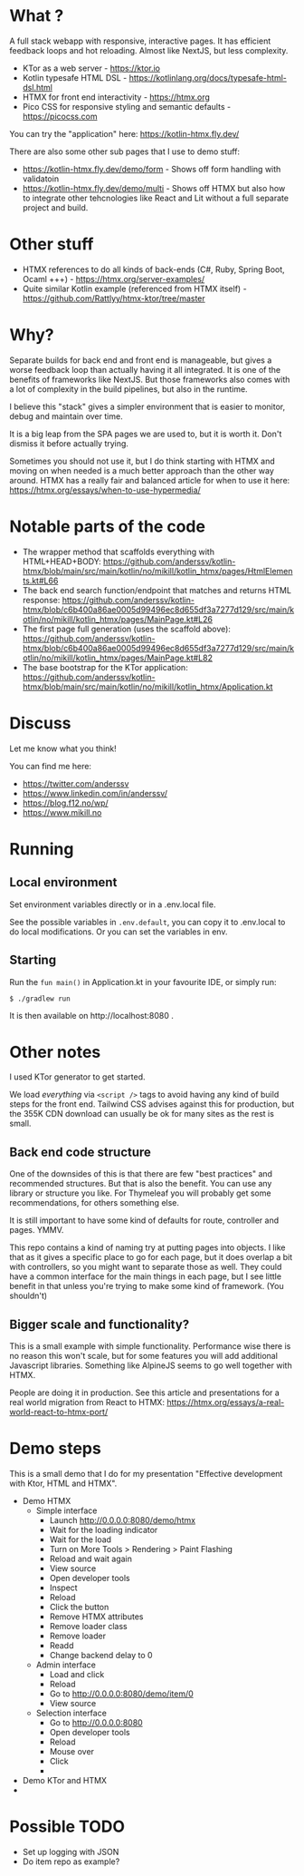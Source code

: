 # What ?

A full stack webapp with responsive, interactive pages. It has efficient feedback loops and hot reloading. Almost like NextJS, but less complexity.

- KTor as a web server - https://ktor.io
- Kotlin typesafe HTML DSL - https://kotlinlang.org/docs/typesafe-html-dsl.html
- HTMX for front end interactivity - https://htmx.org
- Pico CSS for responsive styling and semantic defaults - https://picocss.com

You can try the "application" here: https://kotlin-htmx.fly.dev/

There are also some other sub pages that I use to demo stuff:
- https://kotlin-htmx.fly.dev/demo/form - Shows off form handling with validatoin
- https://kotlin-htmx.fly.dev/demo/multi - Shows off HTMX but also how to integrate other tehcnologies like React and Lit without a full separate project and build.

# Other stuff

- HTMX references to do all kinds of back-ends (C#, Ruby, Spring Boot, Ocaml +++) - https://htmx.org/server-examples/
- Quite similar Kotlin example (referenced from HTMX itself) - https://github.com/Rattlyy/htmx-ktor/tree/master

# Why?

Separate builds for back end and front end is manageable, but gives a worse feedback loop than actually having it all integrated. It is one of the benefits of frameworks like NextJS. But those frameworks also comes with a lot of complexity in the build pipelines, but also in the runtime.

I believe this "stack" gives a simpler environment that is easier to monitor, debug and maintain over time.

It is a big leap from the SPA pages we are used to, but it is worth it. Don't dismiss it before actually trying.

Sometimes you should not use it, but I do think starting with HTMX and moving on when needed is a much better approach than the other way around. HTMX has a really fair and balanced article for when to use it here: https://htmx.org/essays/when-to-use-hypermedia/ 

# Notable parts of the code
- The wrapper method that scaffolds everything with HTML+HEAD+BODY: https://github.com/anderssv/kotlin-htmx/blob/main/src/main/kotlin/no/mikill/kotlin_htmx/pages/HtmlElements.kt#L66
- The back end search function/endpoint that matches and returns HTML response: https://github.com/anderssv/kotlin-htmx/blob/c6b400a86ae0005d99496ec8d655df3a7277d129/src/main/kotlin/no/mikill/kotlin_htmx/pages/MainPage.kt#L26
- The first page full generation (uses the scaffold above): https://github.com/anderssv/kotlin-htmx/blob/c6b400a86ae0005d99496ec8d655df3a7277d129/src/main/kotlin/no/mikill/kotlin_htmx/pages/MainPage.kt#L82
- The base bootstrap for the KTor application: https://github.com/anderssv/kotlin-htmx/blob/main/src/main/kotlin/no/mikill/kotlin_htmx/Application.kt

# Discuss

Let me know what you think!

You can find me here:
- https://twitter.com/anderssv
- https://www.linkedin.com/in/anderssv/
- https://blog.f12.no/wp/
- https://www.mikill.no

# Running

## Local environment

Set environment variables directly or in a .env.local file.

See the possible variables in ```.env.default```, you can copy it to .env.local to do local modifications. Or you can set the variables in env.

## Starting

Run the ```fun main()``` in Application.kt in your favourite IDE, or simply run:

    $ ./gradlew run

It is then available on http://localhost:8080 .

# Other notes
I used KTor generator to get started.

We load _everything_ via ```<script />``` tags to avoid having any kind of build steps for the front end. Tailwind CSS
advises against this for production, but the 355K CDN download can usually be ok for many sites as the rest is small.

## Back end code structure

One of the downsides of this is that there are few "best practices" and recommended structures. But that is
also the benefit. You can use any library or structure you like. For Thymeleaf you will probably get some
recommendations, for others something else.

It is still important to have some kind of defaults for route, controller and pages. YMMV.

This repo contains a kind of naming try at putting pages into objects. I like that as it gives a specific place
to go for each page, but it does overlap a bit with controllers, so you might want to separate those as well.
They could have a common interface for the main things in each page, but I see little benefit in that unless you're 
trying to make some kind of framework. (You shouldn't)

## Bigger scale and functionality?

This is a small example with simple functionality. Performance wise there is no reason this won't scale, but for some features you will add additional Javascript libraries. Something like AlpineJS seems to go well together with HTMX.

People are doing it in production. See this article and presentations for a real world migration from React to HTMX: https://htmx.org/essays/a-real-world-react-to-htmx-port/

# Demo steps
This is a small demo that I do for my presentation "Effective development with Ktor, HTML and HTMX".

- Demo HTMX
    - Simple interface
      - Launch http://0.0.0.0:8080/demo/htmx
      - Wait for the loading indicator
      - Wait for the load
      - Turn on More Tools > Rendering > Paint Flashing
      - Reload and wait again
      - View source
      - Open developer tools
      - Inspect
      - Reload
      - Click the button
      - Remove HTMX attributes
      - Remove loader class
      - Remove loader
      - Readd
      - Change backend delay to 0
    - Admin interface
      - Load and click
      - Reload
      - Go to http://0.0.0.0:8080/demo/item/0
      - View source
    - Selection interface
      - Go to http://0.0.0.0:8080
      - Open developer tools
      - Reload
      - Mouse over
      - Click
      - 
- Demo KTor and HTMX
- 

# Possible TODO
- Set up logging with JSON
- Do item repo as example?